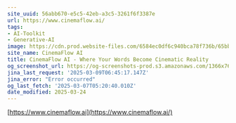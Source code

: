 ```yaml
---
site_uuid: 56abb670-e5c5-42eb-a3c5-3261f6f3387e
url: https://www.cinemaflow.ai/
tags:
- AI-Toolkit
- Generative-AI
image: https://cdn.prod.website-files.com/6584ec0df6c940bca78f736b/65bb0176a1cb0df0b9803e7a_256.png
site_name: CinemaFlow AI
title: CinemaFlow AI - Where Your Words Become Cinematic Reality
og_screenshot_url: https://og-screenshots-prod.s3.amazonaws.com/1366x768/80/false/2da079b52cf6815aae4f29f059152c28d47b2c7949c74ae72a3f76fd51eb29f6.jpeg
jina_last_request: '2025-03-09T06:45:17.147Z'
jina_error: "Error occurred"
og_last_fetch: '2025-03-07T05:20:40.010Z'
date_modified: 2025-03-24
---
```




[https://www.cinemaflow.ai](https://www.cinemaflow.ai/)
